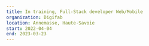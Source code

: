 ```yaml
---
title: In training, Full-Stack developer Web/Mobile
organization: Digifab
location: Annemasse, Haute-Savoie
start: 2022-04-04
end: 2023-03-23
---
```

